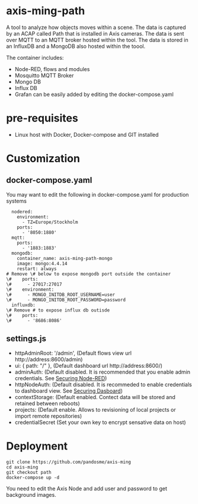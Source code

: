 # axis-ming-path

A tool to analyze how objects moves within a scene.  The data is captured by an ACAP called Path that is installed in Axis cameras.  The data is sent over MQTT to an MQTT broker hosted within the tool.  The data is stored in an InfluxDB and a MongoDB also hosted within the toool.

The container includes:
* Node-RED, flows and modules
* Mosquitto MQTT Broker
* Mongo DB
* Influx DB
* Grafan can be easily added by editing the docker-compose.yaml


# pre-requisites
- Linux host with Docker, Docker-compose and GIT installed

# Customization

## docker-compose.yaml
You may want to edit the following in docker-compose.yaml for production systems

```
  nodered:
    environment:
      - TZ=Europe/Stockholm
    ports:
      - '8050:1880'
  mqtt:
    ports:
      - '1883:1883'
  mongodb:
    container_name: axis-ming-path-mongo
    image: mongo:4.4.14
    restart: always
# Remove \# below to expose mongodb port outside the container
\#    ports:
\#      - 27017:27017
\#    environment:
\#      - MONGO_INITDB_ROOT_USERNAME=user
\#      - MONGO_INITDB_ROOT_PASSWORD=password
  influxdb:
\# Remove # to expose influx db outisde  
\#    ports:
\#      - '8686:8086'  

```

## settings.js
- httpAdminRoot: '/admin',   (Default flows view url http://address:8600/admin)
- ui: { path: "/" },         (Default dashboard url http://address:8600/)
- adminAuth:                 (Default disabled.  It is recommended that you enable admin credentials.  See [Securing Node-RED](https://nodered.org/docs/user-guide/runtime/securing-node-red#editor--admin-api-security))
- httpNodeAuth:              (Default disabled.  It is recommeded to enable credentials to dashboard view. See [Securing Dasboard](https://nodered.org/docs/user-guide/runtime/securing-node-red#http-node-security))
- contextStorage:            (Default enabled.  Contect data will be stored and retained between reboots)
- projects:                  (Default enable.  Allows to revisioning of local projects or import remote repositories)  
- credentialSecret           (Set your own key to encrypt sensative data on host)


# Deployment
```
git clone https://github.com/pandosme/axis-ming
cd axis-ming
git checkout path
docker-compose up -d
```

You need to edit the Axis Node and add user and password to get background images.
